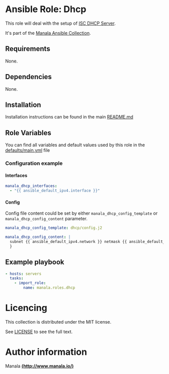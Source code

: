 # Ansible Role: Dhcp

This role will deal with the setup of [ISC DHCP Server](https://www.isc.org/downloads/dhcp/).

It's part of the [Manala Ansible Collection](https://galaxy.ansible.com/manala/roles).

## Requirements

None.

## Dependencies

None.

## Installation

Installation instructions can be found in the main [README.md](https://github.com/manala/ansible-roles/blob/master/README.md)

## Role Variables

You can find all variables and default values used by this role in the [defaults/main.yml](./defaults/main.yml) file

### Configuration example

#### Interfaces

```yaml
manala_dhcp_interfaces:
  - "{{ ansible_default_ipv4.interface }}"
```

#### Config

Config file content could be set by either `manala_dhcp_config_template` or `manala_dhcp_config_content` parameter.

```yaml
manala_dhcp_config_template: dhcp/config.j2
```

```yaml
manala_dhcp_config_content: |
  subnet {{ ansible_default_ipv4.network }} netmask {{ ansible_default_ipv4.netmask }} {
  }
```

## Example playbook

```yaml
- hosts: servers
  tasks:
    - import_role:  
        name: manala.roles.dhcp
```

# Licencing

This collection is distributed under the MIT license.

See [LICENSE](https://opensource.org/licenses/MIT) to see the full text.

# Author information

Manala [**(http://www.manala.io/)**](http://www.manala.io)
